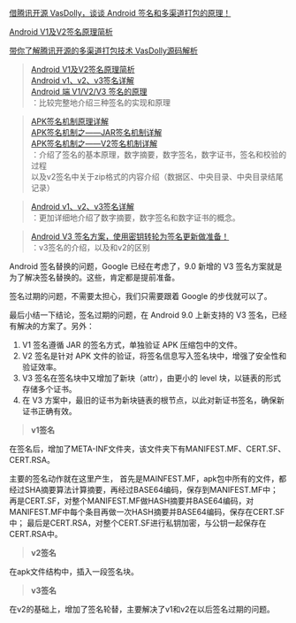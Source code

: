 [借腾讯开源 VasDolly，谈谈 Android 签名和多渠道打包的原理！](https://juejin.im/post/5a96325bf265da4e9b5942e5)

[Android V1及V2签名原理简析](https://juejin.im/post/5cd239386fb9a0320f7dfcbe)

[带你了解腾讯开源的多渠道打包技术 VasDolly源码解析](https://blog.csdn.net/lmj623565791/article/details/79998048)

> [Android V1及V2签名原理简析](https://juejin.im/post/5cd239386fb9a0320f7dfcbe)  
> [Android v1、v2、v3签名详解](https://mp.weixin.qq.com/s/VHkF779ffwa8_DQMs9yzPw)  
> [Android 端 V1/V2/V3 签名的原理](https://zhuanlan.zhihu.com/p/108034286)  
> ：比较完整地介绍三种签名的实现和原理

> [APK签名机制原理详解](https://www.jianshu.com/p/286d2b372334)  
> [APK签名机制之——JAR签名机制详解](https://www.jianshu.com/p/682bb351099f)  
> [APK签名机制之——V2签名机制详解](https://www.jianshu.com/p/308515c94dc6)  
> ：介绍了签名的基本原理，数字摘要，数字签名，数字证书，签名和校验的过程  
以及v2签名中关于zip格式的内容介绍（数据区、中央目录、中央目录结尾记录）

> [Android v1、v2、v3签名详解](https://mp.weixin.qq.com/s/VHkF779ffwa8_DQMs9yzPw)  
> ：更加详细地介绍了数字摘要，数字签名和数字证书的概念。

> [Android V3 签名方案，使用密钥转轮为签名更新做准备！](https://juejin.cn/post/6844903843361210381)  
> ：v3签名的介绍，以及和v2的区别

Android 签名替换的问题，Google 已经在考虑了，9.0 新增的 V3 签名方案就是为了解决签名替换的。这些，肯定都是提前准备。

签名过期的问题，不需要太担心，我们只需要跟着 Google 的步伐就可以了。

最后小结一下结论，签名过期的问题，在 Android 9.0 上新支持的 V3 签名，已经有解决的方案了。另外：

1. V1 签名遵循 JAR 的签名方式，单独验证 APK 压缩包中的文件。
2. V2 签名是针对 APK 文件的验证，将签名信息写入签名块中，增强了安全性和验证效率。
3. V3 签名在签名块中又增加了新块（attr），由更小的 level 块，以链表的形式存储多个证书。
4. 在 V3 方案中，最旧的证书为新块链表的根节点，以此对新证书签名，确保新证书正确有效。

> **v1签名**

在签名后，增加了META-INF文件夹，该文件夹下有MANIFEST.MF、CERT.SF、CERT.RSA。

主要的签名动作就在这里产生，
首先是MAINFEST.MF，apk包中所有的文件，都经过SHA摘要算法计算摘要，再经过BASE64编码，保存到MANIFEST.MF中；
再是CERT.SF，对整个MANIFEST.MF做HASH摘要并BASE64编码，对MANIFEST.MF中每个条目再做一次HASH摘要并BASE64编码，保存在CERT.SF中；
最后是CERT.RSA，对整个CERT.SF进行私钥加密，与公钥一起保存在CERT.RSA中。

> **v2签名**

在apk文件结构中，插入一段签名块。

> **v3签名**

在v2的基础上，增加了签名轮替，主要解决了v1和v2在以后签名过期的问题。

